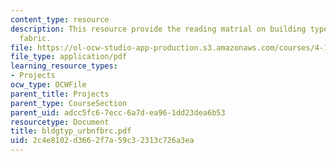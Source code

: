 ```yaml
---
content_type: resource
description: This resource provide the reading matrial on building types and urban
  fabric.
file: https://ol-ocw-studio-app-production.s3.amazonaws.com/courses/4-175-case-studies-in-city-form-fall-2005/2c4e8102d3662f7a59c32313c726a3ea_bldgtyp_urbnfbrc.pdf
file_type: application/pdf
learning_resource_types:
- Projects
ocw_type: OCWFile
parent_title: Projects
parent_type: CourseSection
parent_uid: adcc5fc6-7ecc-6a7d-ea96-1dd23dea6b53
resourcetype: Document
title: bldgtyp_urbnfbrc.pdf
uid: 2c4e8102-d366-2f7a-59c3-2313c726a3ea
---
```

